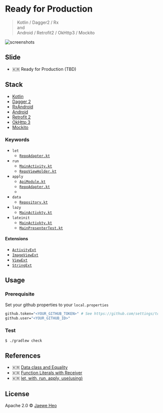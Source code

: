 # Ready for Production

> Kotlin / Dagger2 / Rx  
> and  
> Android / Retrofit2 / OkHttp3 / Mockito

![screenshots][screenshots]


## Slide

- :kr: Ready for Production (TBD)


## Stack

- [Kotlin][kotlin]
- [Dagger 2][dagger2]
- [RxAndroid][rx-android]
- [Android][android]
- [Retrofit 2][retrofit]
- [OkHttp 3][okhttp]
- [Mockito][mockito]


### Keywords

- `let`
    - [`RepoAdapter.kt`](https://goo.gl/HmcXz2)
- `run`
    - [`MainActivity.kt`](https://goo.gl/42XJbm)
    - [`RepoViewHolder.kt`](https://goo.gl/4yfL0W)
- `apply`
    - [`ApiModule.kt`](https://goo.gl/JLsjY7)
    - [`RepoAdapter.kt`](https://goo.gl/S4FRNx)
    - []()
- `data`
    - [`Repository.kt`](https://goo.gl/Je8X8b)
- `lazy`
    - [`MainActivkty.kt`](https://goo.gl/dmrO3C)
- `lateinit`
    - [`MainActivkty.kt`](https://goo.gl/9U6B1u)
    - [`MainPresenterTest.kt`](https://goo.gl/RKpniC)

#### Extensions

- [`ActivityExt`](https://goo.gl/iAbFzm)
- [`ImageViewExt`](https://goo.gl/tQYWBR)
- [`ViewExt`](https://goo.gl/6fYVd6)
- [`StringExt`](https://goo.gl/XYwBC0)


## Usage

### Prerequisite

Set your github properties to your `local.properties`

```sh
github.token="<YOUR_GITHUB_TOKEN>" # See https://github.com/settings/tokens
github.user="<YOUR_GITHUB_ID>"
```

### Test

```sh
$ ./gradlew check
```


## References

- :kr: [Data class and Equality](http://goo.gl/YeoDXk)
- :kr: [Function Literals with Receiver](http://goo.gl/1bvmJ3)
- :kr: [let, with, run, apply, use(using)](http://goo.gl/fZaytO)


## License

Apache 2.0 © [Jaewe Heo](http://import.re)











[screenshots]: https://cloud.githubusercontent.com/assets/1744446/13405413/9d3ad566-df61-11e5-9add-d4cebb275fe9.png
[kotlin]: https://kotlinlang.org/
[dagger2]: https://github.com/google/dagger
[rx-android]: https://github.com/ReactiveX/RxAndroid
[android]: http://developer.android.com/
[retrofit]: https://github.com/square/retrofit
[okhttp]: https://github.com/square/okhttp
[mockito]: https://github.com/mockito/mockito
